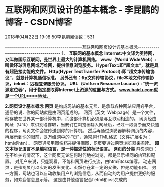 
# 互联网和网页设计的基本概念 - 李昆鹏的博客 - CSDN博客


2018年04月22日 19:08:50[李昆鹏](https://me.csdn.net/weixin_41547486)阅读数：531


---------------------------------------互联网和网页设计的基本概念---------------------------------------
**1.    互联网的基本概念**
**Internet:中文译为英特网，又叫做国际互联网，是世界上最大的计算机网络。**
**www（World Wide Web）:叫做环球信息网或万维网，提供信息浏览服务。**
**HyperText:即“超文本”，就是具有超链接功能的文件。**
**Http(Hyper TextTransfer Protocol):即“超文本传输协议”，就是计算机通信标准。**
**另外还有：ftp文件传输协议，file本地文件传输协议，telnet：远程登录服务协议。**
**URL（Uniform Resource Locator）:“**统一资源定位器**”，用于指定要取得Internet上资源的位置与方式。**
**www.baidu.com就是一个URL****地址。**

**2.网页设计基本概念**
**网页**
是构成网站的基本元素，是承载各种网站应用的平台，通俗的说，你的网站就是由网页组成的。
网页（英文  Web page）是一个文件，他存放在世界某一部计算机中，而这部计算机必须是与互联网相连的。
网页经由网址（URL）来识别与存取，当我们在浏览器输入网址后，经过一段复杂而又快速的程序，网页文件会被传送到你的计算机。
然后再通过浏览器解释网页的内容，再展示到你的眼前，是万维网中的-“页”，通常是HTML格式（文件扩展名为：html或htm）。
网页通常用图像档来提供画图，网页要透过网页浏览器来阅读。
**超文本标记语言不是编程语言，是一种描述性的标记语言。**
**网页的分类**
静态网页：在不维护的情况下，这个网页无论在何时何地被浏览，都是显示相同的内容和配置。
对用户来说，只能观看，不能和网页进行交流，由html和css编写。
动态网页：是指网页可以实时的发生变化，虽然存在着一定的交换，但是功能有限。
另一方面，网站也可以自动收集用户的浏览信息，从而自动的为用户提供更好的服务，如欢迎信息显示等。
这是由其他语言配合hetml和css完成的


